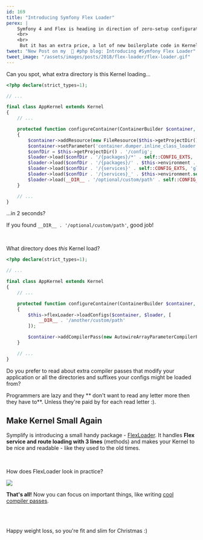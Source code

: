 ```yaml
---
id: 169
title: "Introducing Symfony Flex Loader"
perex: |
    Symfony 4 and Flex is heading in direction of zero-setup configuration - no bundles, no extensions, no configuration. You already know how to get rid of [Configuration](/blog/2018/11/29/how-to-manage-configuration-in-symfony-without-bundle-extension-and-configuraiton/). Flex now loads services instead of Extension class.
    <br>
    <br>
     But it has an extra price, a lot of new boilerplate code in Kernel. Today you'll learn **how to keep your Kernel Flex-ready and clean at the same time**.
tweet: "New Post on my  🐘 #php blog: Introducing #Symfony Flex Loader"
tweet_image: "/assets/images/posts/2018/flex-loader/flex-loader.gif"
---
```


Can you spot, what extra directory is this Kernel loading...

```php
<?php declare(strict_types=1);

// ...

final class AppKernel extends Kernel
{
    // ...

    protected function configureContainer(ContainerBuilder $container, LoaderInterface $loader): void
    {
        $container->addResource(new FileResource($this->getProjectDir() . '/config/bundles.php'));
        $container->setParameter('container.dumper.inline_class_loader', true);
        $confDir = $this->getProjectDir() . '/config';
        $loader->load($confDir . '/{packages}/*' . self::CONFIG_EXTS, 'glob');
        $loader->load($confDir . '/{packages}/' . $this->environment . '/**/*' . self::CONFIG_EXTS, 'glob');
        $loader->load($confDir . '/{services}' . self::CONFIG_EXTS, 'glob');
        $loader->load($confDir . '/{services}_' . $this->environment.self::CONFIG_EXTS, 'glob');
        $loader->load(__DIR__ . '/optional/custom/path' . self::CONFIG_EXTS, 'glob');
    }

    // ...
}
```

...in 2 seconds?

If you found `__DIR__ . '/optional/custom/path'`, good job!

<br>

What directory does *this* Kernel load?

```php
<?php declare(strict_types=1);

// ...

final class AppKernel extends Kernel
{
    // ...

    protected function configureContainer(ContainerBuilder $container, LoaderInterface $loader): void
    {
        $this->flexLoader->loadConfigs($container, $loader, [
            __DIR__ . '/another/custom/path'
        ]);

        $container->addCompilerPass(new AutowireArrayParameterCompilerPass());
    }

    // ...
}
```

Do you prefer to read about extra compiler passes that modify your application or all the directories and suffixes your configs might be loaded from?

Programmers are lazy and they ** don't want to read any letter more then they have to**. Unless they're paid by for each read letter :).

## Make Kernel Small Again

Symplify is introducing a small handy package - [FlexLoader](https://github.com/symplify/flexloader). It handles **Flex service and route loading with 3 lines** (methods) and makes your Kernel to be nice and readable - like they used to the old times.

<br>

How does FlexLoader look in practice?

<img src="/assets/images/posts/2018/flex-loader/flex-loader.gif">

<br>

**That's all!** Now you can focus on important things, like writing [cool compiler passes](/blog/2018/11/12/will-autowired-arrays-finally-deprecate-tags-in-symfony-and-nette/).

<br>
<br>

Happy weight loss, so you're fit and slim for Christmas :)
